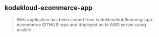 ## kodekloud-ecommerce-app

> Web application has been cloned from kodekloudhub/learning-app-ecommerce GITHUB repo and deployed on to AWS server using ansible